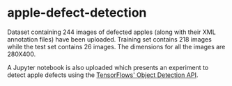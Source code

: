 # apple-defect-detection
Dataset containing 244 images of defected apples (along with their XML annotation files) have been uploaded. Training set contains 218 images while the test set contains 26 images. The dimensions for all the images are 280X400. 

A Jupyter notebook is also uploaded which presents an experiment to detect apple defects using the [TensorFlows' Object Detection API](https://github.com/tensorflow/models/tree/master/research/object_detection).

